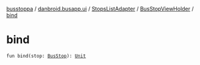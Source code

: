 [busstoppa](../../../index.md) / [danbroid.busapp.ui](../../index.md) / [StopsListAdapter](../index.md) / [BusStopViewHolder](index.md) / [bind](./bind.md)

# bind

`fun bind(stop: `[`BusStop`](../../../danbroid.busapp.data/-bus-stop/index.md)`): `[`Unit`](https://kotlinlang.org/api/latest/jvm/stdlib/kotlin/-unit/index.html)